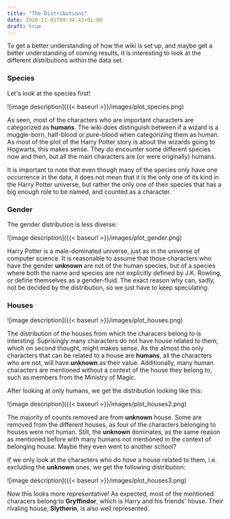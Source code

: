 ```yaml
---
title: "The Distributions"
date: 2020-11-01T09:34:43+01:00
draft: true
---
```


To get a better understanding of how the wiki is set up, and maybe get a better understanding of coming results, it is interesting to look at the different distributions within the data set. 

### Species

Let's look at the species first!

![image description]({{< baseurl >}}/images/plot_species.png)

As seen, most of the characters who are important characters are categorized as **humans**. The wiki does distinguish between if a wizard is a muggle-born, half-blood or pure-blood when categorizing them as human. As most of the plot of the Harry Potter story is about the wizards going to Hogwarts, this makes sense. They do encounter some different species now and then, but all the main characters are (or were originally) humans. 

It is important to note that even though many of the species only have one occurrence in the data, it does not mean that it is the only one of its kind in the Harry Potter universe, but rather the only one of their species that has a big enough role to be named, and counted as a character. 


### Gender
The gender distribution is less diverse:

![image description]({{< baseurl >}}/images/plot_gender.png)

Harry Potter is a male-dominated universe, just as in the universe of computer science. It is reasonable to assume that those characters who have the gender **unknown** are not of the human species, but of a species where both the name and species are not explicitly defined by J.K. Rowling, *or* define themselves as a gender-fluid. The exact reason why can, sadly, not be decided by the distribution, so we just have to keep speculating.


### Houses

![image description]({{< baseurl >}}/images/plot_houses.png)

The distribution of the houses from which the characers belong to is intersting. Suprisingly many characters do not have house related to them, which on second thought, might makes sense. As the almost the only characters that can be related to a house are **humans**, all the characters who are not, will have **unknown** as their value. Additionally, many human characters are mentioned without a context of the house they belong to, such as members from the Ministry of Magic. 

After looking at only humans, we get the distribution looking like this:

![image description]({{< baseurl >}}/images/plot_houses2.png)

The majority of counts removed are from **unknown** house. Some are removed from the different houses, as four of the characters belonging to houses were not human. Still, the **unknown** dominates, as the same reason as mentioned before with many humans not mentioned in the context of belonging house. Maybe they even went to another school?

If we only look at the characters who *do have* a house related to them, i.e. excluding the **unknown** ones, we get the following distribution:

![image description]({{< baseurl >}}/images/plot_houses3.png)

Now this looks more representative! As expected, most of the mentioned characers belong to **Gryffindor**, which is Harry and his friends' house. Their rivaling house, **Slytherin**, is also well represented.